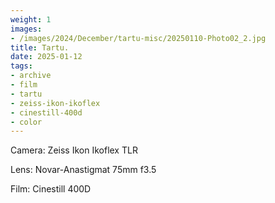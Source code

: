 ```yaml
---
weight: 1
images:
- /images/2024/December/tartu-misc/20250110-Photo02_2.jpg
title: Tartu.
date: 2025-01-12
tags:
- archive
- film
- tartu
- zeiss-ikon-ikoflex
- cinestill-400d
- color
---
```


Camera: Zeiss Ikon Ikoflex TLR

Lens: Novar-Anastigmat 75mm f3.5

Film: Cinestill 400D
